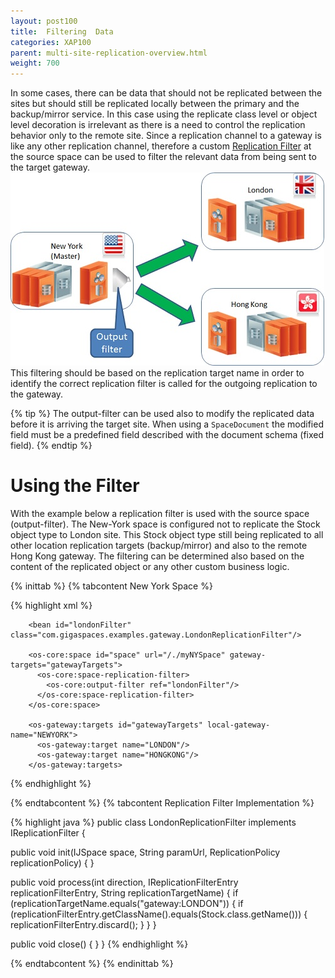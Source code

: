 ```yaml
---
layout: post100
title:  Filtering  Data
categories: XAP100
parent: multi-site-replication-overview.html
weight: 700
---
```




In some cases, there can be data that should not be replicated between the sites but should still be replicated locally between the primary and the backup/mirror service. In this case using the replicate class level or object level decoration is irrelevant as there is a need to control the replication behavior only to the remote site. Since a replication channel to a gateway is like any other replication channel, therefore a custom [Replication Filter]({%currentadmurl%}/cluster-replication-filters.html) at the source space can be used to filter the relevant data from being sent to the target gateway.
![WAN-replicationfilter.jpg](/attachment_files/WAN-replicationfilter.jpg)
This filtering should be based on the replication target name in order to identify the correct replication filter is called for the outgoing replication to the gateway.

{% tip %}
The output-filter can be used also to modify the replicated data before it is arriving the target site. When using a `SpaceDocument` the modified field must be a predefined field described with the document schema (fixed field).
{% endtip %}

# Using the Filter

With the example below a replication filter is used with the source space (output-filter). The New-York space is configured not to replicate the Stock object type to London site. This Stock object type still being replicated to all other location replication targets (backup/mirror) and also to the remote Hong Kong gateway. The filtering can be determined also based on the content of the replicated object or any other custom business logic.

{% inittab %}
{% tabcontent New York Space %}

{% highlight xml %}
<?xml version="1.0" encoding="UTF-8"?>
<beans xmlns="http://www.springframework.org/schema/beans"
	xmlns:xsi="http://www.w3.org/2001/XMLSchema-instance"
        xmlns:os-core="http://www.openspaces.org/schema/core"
	xmlns:os-events="http://www.openspaces.org/schema/events"
	xmlns:os-remoting="http://www.openspaces.org/schema/remoting"
	xmlns:os-sla="http://www.openspaces.org/schema/sla"
	xsi:schemaLocation="http://www.springframework.org/schema/beans
       http://www.springframework.org/schema/beans/spring-beans-3.0.xsd
       http://www.openspaces.org/schema/core
       http://www.openspaces.org/schema/{% currentversion %}/core/openspaces-core.xsd
       http://www.openspaces.org/schema/events
       http://www.openspaces.org/schema/{% currentversion %}/events/openspaces-events.xsd
       http://www.openspaces.org/schema/remoting
       http://www.openspaces.org/schema/{% currentversion %}/remoting/openspaces-remoting.xsd
       http://www.openspaces.org/schema/sla
       http://www.openspaces.org/schema/{% currentversion %}/sla/openspaces-sla.xsd
       http://www.openspaces.org/schema/core/gateway
       http://www.openspaces.org/schema/{% currentversion %}/core/gateway/openspaces-gateway.xsd">

        <bean id="londonFilter" class="com.gigaspaces.examples.gateway.LondonReplicationFilter"/>

        <os-core:space id="space" url="/./myNYSpace" gateway-targets="gatewayTargets">
          <os-core:space-replication-filter>
            <os-core:output-filter ref="londonFilter"/>
          </os-core:space-replication-filter>
        </os-core:space>

        <os-gateway:targets id="gatewayTargets" local-gateway-name="NEWYORK">
          <os-gateway:target name="LONDON"/>
          <os-gateway:target name="HONGKONG"/>
        </os-gateway:targets>

</beans>
{% endhighlight %}

{% endtabcontent %}
{% tabcontent Replication Filter Implementation %}

{% highlight java %}
public class LondonReplicationFilter implements IReplicationFilter {

  public void init(IJSpace space, String paramUrl, ReplicationPolicy replicationPolicy) {
  }

  public void process(int direction, IReplicationFilterEntry replicationFilterEntry, String replicationTargetName) {
      if (replicationTargetName.equals("gateway:LONDON")) {
          if (replicationFilterEntry.getClassName().equals(Stock.class.getName())) {
              replicationFilterEntry.discard();
          }
      }
  }

  public void close() {
  }
}
{% endhighlight %}

{% endtabcontent %}
{% endinittab %}

